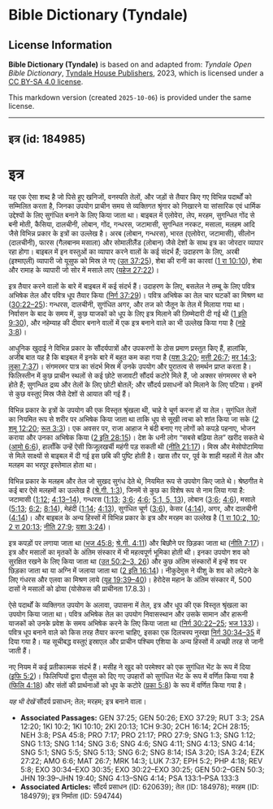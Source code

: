 # Bible Dictionary (Tyndale)

## License Information

**Bible Dictionary (Tyndale)** is based on and adapted from: _Tyndale Open Bible Dictionary_, [Tyndale House Publishers](https://tyndaleopenresources.com/), 2023, which is licensed under a [CC BY-SA 4.0 license](https://creativecommons.org/licenses/by-sa/4.0/legalcode.en).

This markdown version (created `2025-10-06`) is provided under the same license.



--------------------------------

## इत्र (id: 184985)

इत्र
====

यह एक ऐसा शब्द है जो पिसे हुए खनिजों, वनस्पति तेलों, और जड़ों से तैयार किए गए विभिन्न पदार्थों को सम्मिलित करता है, जिनका उपयोग प्राचीन समय से व्यक्तिगत श्रृंगार को निखारने या सांसारिक एवं धार्मिक उद्देश्यों के लिए सुगंधित बनाने के लिए किया जाता था। बाइबल में एलोवेरा, लेप, मरहम, सुगन्धित गोंद से बनी मोती, कैसिया, दालचीनी, लोबान, गोंद, गन्धरस, जटामासी, सुगन्धित नरकट, मसाला, मलहम आदि जैसे विभिन्न प्रकार के इत्रों का उल्लेख है। अरब (लोबान, गन्धरस), भारत (एलोवेरा, जटामासी), सीलोन (दालचीनी), फारस (गैलबानम मसाला) और सोमालीलैंड (लोबान) जैसे देशों के साथ इत्र का जोरदार व्यापार रहा होगा। बाइबल में इन वस्तुओं का व्यापार करने वालों के कई संदर्भ हैं; उदाहरण के लिए, अरबी (इश्माएली) व्यापारी जो यूसुफ को मिस्र ले गए ([उत 37:25](https://ref.ly/Gen37:25)), शेबा की रानी का कारवां ([1 रा 10:10](https://ref.ly/1Kgs10:10)), शेबा और रामाह के व्यापारी जो सोर में मसाले लाए ([यहेज 27:22](https://ref.ly/Ezek27:22))। 

इत्र तैयार करने वालों के बारे में बाइबल में कई संदर्भ हैं। उदाहरण के लिए, बसलेल ने तम्बू के लिए पवित्र अभिषेक तेल और पवित्र धूप तैयार किया ([निर्ग 37:29](https://ref.ly/Exod37:29))। पवित्र अभिषेक का तेल चार घटकों का मिश्रण था ([30:22–25](https://ref.ly/Exod30:22-Exod30:25)): गन्धरस, दालचीनी, सुगंधित अगर, और तज को जैतून के तेल में मिलाया गया था। निर्वासन के बाद के समय में, कुछ याजकों को धूप के लिए इत्र मिलाने की ज़िम्मेदारी दी गई थी ([1 इति 9:30](https://ref.ly/1Chr9:30)), और नहेम्याह की दीवार बनाने वालों में एक इत्र बनाने वाले का भी उल्लेख किया गया है ([नहे 3:8](https://ref.ly/Neh3:8))।

आधुनिक खुदाई ने विभिन्न प्रकार के सौंदर्यपात्रों और उपकरणों के ठोस प्रमाण प्रस्तुत किए हैं, हालांकि, अजीब बात यह है कि बाइबल में इनके बारे में बहुत कम कहा गया है ([यश 3:20](https://ref.ly/Isa3:20); [मत्ती 26:7](https://ref.ly/Matt26:7); [मर 14:3](https://ref.ly/Mark14:3); [लूका 7:37](https://ref.ly/Luke7:37))। संगमरमर पात्र का संदर्भ मिस्र में उनके उपयोग और पुरातत्व से समर्थन प्राप्त करता है। फिलिस्तीन में कुछ प्राचीन स्थलों से कई छोटे सजावटी सौंदर्य कटोरे मिले हैं, जो अक्सर संगमरमर से बने होते हैं; सुगन्धित द्रव्य और तेलों के लिए छोटी बोतलें; और सौंदर्य प्रसाधनों को मिलाने के लिए पटिया। इनमें से कुछ वस्तुएं मिस्र जैसे देशों से आयात की गई हैं।

विभिन्न प्रकार के इत्रों के उपयोग की एक विस्तृत श्रृंखला थी, चाहे वे चूर्ण करना हों या तेल। सुगंधित तेलों का नियमित रूप से शरीर पर अभिषेक किया जाता था ताकि धूप से सूखी त्वचा को शांत किया जा सके ([2 शमू 12:20](https://ref.ly/2Sam12:20); [रूत 3:3](https://ref.ly/Ruth3:3))। एक अवसर पर, राजा आहाज ने बंदी बनाए गए लोगों को कपड़े पहनाए, भोजन कराया और उनका अभिषेक किया ([2 इति 28:15](https://ref.ly/2Chr28:15))। देश के धनी लोग “सबसे बढ़िया तेल” खरीद सकते थे ([आमो 6:6](https://ref.ly/Amos6:6)), हालाँकि उन्हें ऐसी फिजूलखर्ची महंगी पड़ सकती थी ([नीति 21:17](https://ref.ly/Prov21:17))। मिस्र और मेसोपोटामिया से मिले साक्ष्यों से बाइबल में दी गई इस छबि की पुष्टि होती है। खास तौर पर, पूर्व के शाही महलों में तेल और मलहम का भरपूर इस्तेमाल होता था।

विभिन्न प्रकार के मलहम और तेल जो सुखद सुगंध देते थे, नियमित रूप से उपयोग किए जाते थे। श्रेष्ठगीत मे कई बार ऐसे मलहमों का उल्लेख है ([श्रे.गी. 1:3](https://ref.ly/Song1:3)), जिनमें से कुछ का विशेष रूप से नाम लिया गया है: जटामासी ([1:12](https://ref.ly/Song1:12); [4:13–14](https://ref.ly/Song4:13-Song4:14)), गन्धरस ([1:13](https://ref.ly/Song1:13); [3:6](https://ref.ly/Song3:6); [4:6](https://ref.ly/Song4:6); [5:1, 5, 13](https://ref.ly/Song5:1,Song5:5,Song5:13)), लोबान ([3:6](https://ref.ly/Song3:6); [4:6](https://ref.ly/Song4:6)), मसाले ([5:13](https://ref.ly/Song5:13); [6:2](https://ref.ly/Song6:2); [8:14](https://ref.ly/Song8:14)), मेहंदी ([1:14](https://ref.ly/Song1:14); [4:13](https://ref.ly/Song4:13)), सुगंधित चूर्ण ([3:6](https://ref.ly/Song3:6)), केसर ([4:14](https://ref.ly/Song4:14)), अगर, और दालचीनी ([4:14](https://ref.ly/Song4:14))। और बाइबल के अन्य हिस्सों में विभिन्न प्रकार के इत्र और मरहम का उल्लेख है ([1 रा 10:2, 10](https://ref.ly/1Kgs10:2); [2 रा 20:13](https://ref.ly/2Kgs20:13); [नीति 27:9](https://ref.ly/Prov27:9); [यशा 3:24](https://ref.ly/Isa3:24))।

इत्र कपड़ों पर लगाया जाता था ([भज 45:8](https://ref.ly/Ps45:8); [श्रे.गी. 4:11](https://ref.ly/Song4:11)) और बिछौने पर छिड़का जाता था ([नीति 7:17](https://ref.ly/Prov7:17))। इत्र और मसालों का मृतकों के अंतिम संस्कार में भी महत्वपूर्ण भूमिका होती थी। इनका उपयोग शव को सुरक्षित रखने के लिए किया जाता था ([उत 50:2–3, 26](https://ref.ly/Gen50:2-Gen50:3)) और कुछ अंतिम संस्कारों में इन्हें शव पर छिड़का जाता था या अग्नि में जलाया जाता था ([2 इति 16:14](https://ref.ly/2Chr16:14))। नीकुदेमुस ने यीशु के शव को लपेटने के लिए गंधरस और एलवा का मिश्रण लाये ([यूह 19:39–40](https://ref.ly/John19:39-John19:40))। हेरोदेस महान के अंतिम संस्कार में, 500 दासों ने मसालों को ढोया (योसेफस की प्राचीनता 17\.8\.3\)।

ऐसे पदार्थों के व्यक्तिगत उपयोग के अलावा, उपासना में तेल, इत्र और धूप की एक विस्तृत श्रृंखला का उपयोग किया जाता था। पवित्र अभिषेक तेल का उपयोग निवासस्थान और उसके सामान और हारूनी याजकों को उनके प्रवेश के समय अभिषेक करने के लिए किया जाता था ([निर्ग 30:22–25](https://ref.ly/Exod30:22-Exod30:25); [भज 133](https://ref.ly/Ps133:1-Ps133:3))। पवित्र धूप बनाने वाले को किस तरह तैयार करना चाहिए, इसका एक दिलचस्प नुस्खा [निर्ग 30:34–35](https://ref.ly/Exod30:34-Exod30:35) में दिया गया है। यह सूचीबद्ध वस्तुएं इस्राएल और प्राचीन पश्चिम एशिया के अन्य हिस्सों में अच्छी तरह से जानी जाती हैं।

नए नियम में कई प्रतीकात्मक संदर्भ हैं। मसीह ने खुद को परमेश्वर को एक सुगंधित भेंट के रूप में दिया ([इफि 5:2](https://ref.ly/Eph5:2))। फिलिप्पियों द्वारा पौलुस को दिए गए उपहारों को सुगंधित भेंट के रूप में वर्णित किया गया है ([फिलि 4:18](https://ref.ly/Phil4:18)) और संतों की प्रार्थनाओं को धूप के कटोरे ([प्रका 5:8](https://ref.ly/Rev5:8)) के रूप में वर्णित किया गया है।

*यह भी देखें* सौंदर्य प्रसाधन; तेल; मरहम; इत्र बनाने वाला।

* **Associated Passages:** GEN 37:25; GEN 50:26; EXO 37:29; RUT 3:3; 2SA 12:20; 1KI 10:2; 1KI 10:10; 2KI 20:13; 1CH 9:30; 2CH 16:14; 2CH 28:15; NEH 3:8; PSA 45:8; PRO 7:17; PRO 21:17; PRO 27:9; SNG 1:3; SNG 1:12; SNG 1:13; SNG 1:14; SNG 3:6; SNG 4:6; SNG 4:11; SNG 4:13; SNG 4:14; SNG 5:1; SNG 5:5; SNG 5:13; SNG 6:2; SNG 8:14; ISA 3:20; ISA 3:24; EZK 27:22; AMO 6:6; MAT 26:7; MRK 14:3; LUK 7:37; EPH 5:2; PHP 4:18; REV 5:8; EXO 30:34–EXO 30:35; EXO 30:22–EXO 30:25; GEN 50:2–GEN 50:3; JHN 19:39–JHN 19:40; SNG 4:13–SNG 4:14; PSA 133:1–PSA 133:3
* **Associated Articles:** सौंदर्य प्रसाधन (ID: 620639); तेल (ID: 184978); मरहम (ID: 184979); इत्र निर्माता (ID: 594744)


